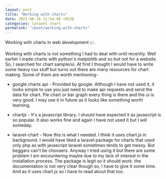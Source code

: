 ```yaml
---
layout: post
title: "Working with charts"
date: 2021-06-16 11:54:49 +0530
categories: laravel chart
permalink: "/post/working-with-charts"
---
```


Working with charts in web development 📈.

Working with charts is not something I had to deal with until recently. Well earlier I made charts with python's matplotlib and so but not for a website. So, I searched for chart sample/ui. At first I thought I would have to write some heavy css stuff but turns out there are many resources for chart making. Some of them are worth mentioning-

- google charts api - Provided by google. Although I have not used it, it looks simple to use you just need to make api requests and send the data for chart. Pie chart or bar graph every thing is there and the ui is very good. I may use it in future as it looks like something worth learning.

- chartjs - It's a javascript library. I should have expected it as javascript is so popular. It also works fine and again I have not used it but I will someday.

- laravel-chart - Now this is what I needed. I think it uses chart.js in background. I would have liked a laravel package for charts that used only php as with javascript laravel sometimes tends to get messy. But beggars can't be choosers. Anyway I tried using it but there are some problem I am encountering maybe due to my lack of interest in the installation process. The package is legit so it should work. the documentation is not very clear though so, I have to give it some time. And as it uses chart.js so I have to read about that too.
